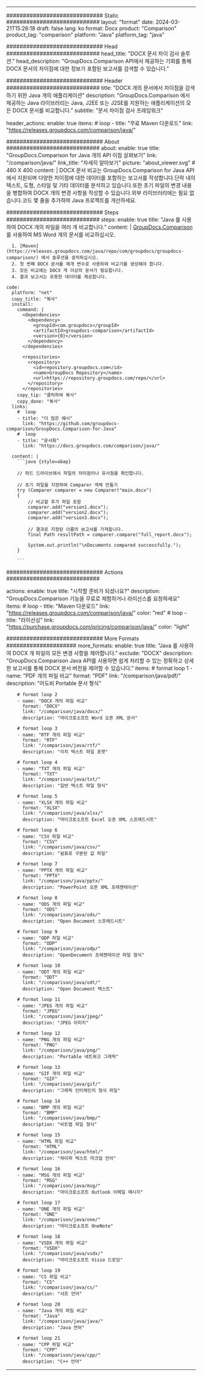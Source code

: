 
---
############################# Static ############################
layout: "format"
date:  2024-03-21T15:26:18
draft: false
lang: ko
format: Docx
product: "Comparison"
product_tag: "comparison"
platform: "Java"
platform_tag: "java"

############################# Head ############################
head_title: "DOCX 문서 차이 검사 솔루션."
head_description: "GroupDocs.Comparison API에서 제공하는 기회를 통해 DOCX 문서의 차이점에 대한 정보가 포함된 보고서를 검색할 수 있습니다."

############################# Header ############################
title: "DOCX 개의 문서에서 차이점을 검색하기 위한 Java 개의 애플리케이션" 
description: "GroupDocs.Comparison 에서 제공하는 Java 라이브러리는 Java, J2EE 또는 J2SE를 지원하는 애플리케이션의 모든 DOCX 문서를 비교합니다."
subtitle: "문서 차이점 검사 프레임워크"  

header_actions:
  enable: true
  items:
    #  loop
    - title: "무료 Maven 다운로드"
      link: "https://releases.groupdocs.com/comparison/java/"
      
############################# About ############################
about:
    enable: true
    title: "GroupDocs.Comparison for Java 개의 API 이점 살펴보기"
    link: "/comparison/java/"
    link_title: "자세히 알아보기"
    picture: "about_viewer.svg" # 480 X 400
    content: |
       DOCX 문서 비교는 GroupDocs.Comparison for Java API에서 지원되며 다양한 차이점에 대한 데이터를 포함하는 보고서를 작성합니다.단락 내의 텍스트, 도형, 스타일 및 기타 데이터를 분석하고 있습니다.또한 초기 파일의 변경 내용을 병합하여 DOCX 개의 변경 사항을 작성할 수 있습니다.외부 라이브러리에는 필요 없습니다.코드 몇 줄을 추가하여 Java 프로젝트를 개선하세요.

############################# Steps ############################
steps:
    enable: true
    title: "Java 를 사용하여 DOCX 개의 파일을 여러 개 비교합니다."
    content: |
      [GroupDocs.Comparison](https://products.groupdocs.com/comparison/java/) 를 사용하여 MS Word 개의 문서를 비교하십시오.
      
      1. [Maven](https://releases.groupdocs.com/java/repo/com/groupdocs/groupdocs-comparison/) 에서 솔루션을 설치하십시오.
      2. 첫 번째 DOCX 문서를 매개 변수로 사용하여 비교기를 생성해야 합니다.
      3. 모든 비교에는 DOCX 개 이상의 문서가 필요합니다.
      4. 결과 보고서는 유용한 데이터를 제공합니다.
   
    code:
      platform: "net"
      copy_title: "복사"
      install:
        command: |
          <dependencies>
            <dependency>
              <groupId>com.groupdocs</groupId>
              <artifactId>groupdocs-comparison</artifactId>
              <version>{0}</version>
            </dependency>
          </dependencies>

          <repositories>
            <repository>
              <id>repository.groupdocs.com</id>
              <name>GroupDocs Repository</name>
              <url>https://repository.groupdocs.com/repo/</url>
            </repository>
          </repositories>
        copy_tip: "클릭하여 복사"
        copy_done: "복사"
      links:
        #  loop
        - title: "더 많은 예시"
          link: "https://github.com/groupdocs-comparison/GroupDocs.Comparison-for-Java"
        #  loop
        - title: "문서화"
          link: "https://docs.groupdocs.com/comparison/java/"
          
      content: |
        ```java {style=abap}

        // 하드 드라이브에서 파일의 차이점이나 유사점을 확인합니다.

        // 초기 파일을 지정하여 Comparer 객체 만들기
        try (Comparer comparer = new Comparer("main.docx") 
        {
            // 비교할 추가 파일 포함
        	comparer.add("version1.docx");
            comparer.add("version2.docx");
            comparer.add("version3.docx");

            // 결과로 지정된 이름의 보고서를 가져옵니다.
            final Path resultPath = comparer.compare("full_report.docx"); 

            System.out.println("\nDocuments compared successfully.");
        }
        
        ```            

############################# Actions ############################

actions:
  enable: true
  title: "시작할 준비가 되셨나요?"
  description: "GroupDocs.Comparison 기능을 무료로 체험하거나 라이선스를 요청하세요"
  items:
    #  loop
    - title: "Maven 다운로드"
      link: "https://releases.groupdocs.com/comparison/java/"
      color: "red"
        #  loop
    - title: "라이선싱"
      link: "https://purchase.groupdocs.com/pricing/comparison/java/"
      color: "light"


############################# More Formats #####################
more_formats:
    enable: true
    title: "Java 를 사용하여 DOCX 개 파일의 모든 변경 사항을 제어합니다."
    exclude: "DOCX"
    description: "GroupDocs.Comparison Java API를 사용하면 쉽게 처리할 수 있는 정확하고 상세한 보고서를 통해 DOCX 문서 버전을 제어할 수 있습니다."
    items: 
        # format loop 1
        - name: "PDF 개의 파일 비교"
          format: "PDF"
          link: "/comparison/java/pdf/"
          description: "어도비 Portable 문서 형식"

        # format loop 2
        - name: "DOCX 개의 파일 비교"
          format: "DOCX"
          link: "/comparison/java/docx/"
          description: "마이크로소프트 Word 오픈 XML 문서"

        # format loop 3
        - name: "RTF 개의 파일 비교"
          format: "RTF"
          link: "/comparison/java/rtf/"
          description: "리치 텍스트 파일 포맷"

        # format loop 4
        - name: "TXT 개의 파일 비교"
          format: "TXT"
          link: "/comparison/java/txt/"
          description: "일반 텍스트 파일 형식"

        # format loop 5
        - name: "XLSX 개의 파일 비교"
          format: "XLSX"
          link: "/comparison/java/xlsx/"
          description: "마이크로소프트 Excel 오픈 XML 스프레드시트"

        # format loop 6
        - name: "CSV 파일 비교"
          format: "CSV"
          link: "/comparison/java/csv/"
          description: "쉼표로 구분된 값 파일"

        # format loop 7
        - name: "PPTX 개의 파일 비교"
          format: "PPTX"
          link: "/comparison/java/pptx/"
          description: "PowerPoint 오픈 XML 프레젠테이션"

        # format loop 8
        - name: "ODS 개의 파일 비교"
          format: "ODS"
          link: "/comparison/java/ods/"
          description: "Open Document 스프레드시트"

        # format loop 9
        - name: "ODP 파일 비교"
          format: "ODP"
          link: "/comparison/java/odp/"
          description: "OpenDocument 프레젠테이션 파일 형식"

        # format loop 10
        - name: "ODT 개의 파일 비교"
          format: "ODT"
          link: "/comparison/java/odt/"
          description: "Open Document 텍스트"

        # format loop 11
        - name: "JPEG 개의 파일 비교"
          format: "JPEG"
          link: "/comparison/java/jpeg/"
          description: "JPEG 이미지"

        # format loop 12
        - name: "PNG 개의 파일 비교"
          format: "PNG"
          link: "/comparison/java/png/"
          description: "Portable 네트워크 그래픽"

        # format loop 13
        - name: "GIF 개의 파일 비교"
          format: "GIF"
          link: "/comparison/java/gif/"
          description: "그래픽 인터체인지 형식 파일"

        # format loop 14
        - name: "BMP 개의 파일 비교"
          format: "BMP"
          link: "/comparison/java/bmp/"
          description: "비트맵 파일 형식"

        # format loop 15
        - name: "HTML 파일 비교"
          format: "HTML"
          link: "/comparison/java/html/"
          description: "하이퍼 텍스트 마크업 언어"

        # format loop 16
        - name: "MSG 개의 파일 비교"
          format: "MSG"
          link: "/comparison/java/msg/"
          description: "마이크로소프트 Outlook 이메일 메시지"

        # format loop 17
        - name: "ONE 개의 파일 비교"
          format: "ONE"
          link: "/comparison/java/one/"
          description: "마이크로소프트 OneNote"

        # format loop 18
        - name: "VSDX 개의 파일 비교"
          format: "VSDX"
          link: "/comparison/java/vsdx/"
          description: "마이크로소프트 Visio 드로잉"

        # format loop 19
        - name: "CS 파일 비교"
          format: "CS"
          link: "/comparison/java/cs/"
          description: "샤프 언어"

        # format loop 20
        - name: "Java 개의 파일 비교"
          format: "Java"
          link: "/comparison/java/java/"
          description: "Java 언어"
          
        # format loop 21
        - name: "CPP 파일 비교"
          format: "CPP"
          link: "/comparison/java/cpp/"
          description: "C++ 언어"
---